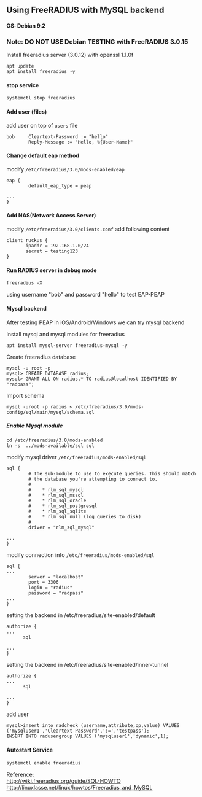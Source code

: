 ## Using FreeRADIUS with MySQL backend

#### OS: Debian 9.2

### Note: DO NOT USE Debian TESTING with FreeRADIUS 3.0.15

Install freeradius server (3.0.12) with openssl 1.1.0f 

```
apt update
apt install freeradius -y 
```

#### stop service

```
systemctl stop freeradius
```

#### Add user (files)
add user on top of `users` file

```
bob     Cleartext-Password := "hello"
        Reply-Message := "Hello, %{User-Name}"
```

#### Change default eap method

modify `/etc/freeradius/3.0/mods-enabled/eap`

```
eap {
        default_eap_type = peap

...
}
```

#### Add NAS(Network Access Server)

modify `/etc/freeradius/3.0/clients.conf`
add following content

```
client ruckus {
       ipaddr = 192.168.1.0/24
       secret = testing123
}
```

#### Run RADIUS server in debug mode

```
freeradius -X
```
using username "bob" and password "hello" to test EAP-PEAP
#### Mysql backend

After testing PEAP in iOS/Android/Windows we can try mysql backend

Install mysql and mysql modules for freeradius

```
apt install mysql-server freeradius-mysql -y
```
Create freeradius database
```
mysql -u root -p
mysql> CREATE DATABASE radius;
mysql> GRANT ALL ON radius.* TO radius@localhost IDENTIFIED BY "radpass";
```
Import schema
```
mysql -uroot -p radius < /etc/freeradius/3.0/mods-config/sql/main/mysql/schema.sql
```

##### Enable Mysql module

```
cd /etc/freeradius/3.0/mods-enabled
ln -s  ../mods-available/sql sql
```

modify mysql driver `/etc/freeradius/mods-enabled/sql`
```
sql {
        # The sub-module to use to execute queries. This should match
        # the database you're attempting to connect to.
        #
        #    * rlm_sql_mysql
        #    * rlm_sql_mssql
        #    * rlm_sql_oracle
        #    * rlm_sql_postgresql
        #    * rlm_sql_sqlite
        #    * rlm_sql_null (log queries to disk)
        #
        driver = "rlm_sql_mysql"

...
}
```
modify connection info `/etc/freeradius/mods-enabled/sql` 
```
sql {
...
        server = "localhost"
        port = 3306
        login = "radius"
        password = "radpass"
...
}
```


setting the backend in /etc/freeradius/site-enabled/default

```
authorize {
...
      sql

...
}
```

setting the backend in /etc/freeradius/site-enabled/inner-tunnel

```
authorize {
...
      sql

...
}
```

add user
```
mysql>insert into radcheck (username,attribute,op,value) VALUES ('mysqluser1','Cleartext-Password',':=','testpass');
INSERT INTO radusergroup VALUES ('mysqluser1','dynamic',1);
```

#### Autostart Service

```
systemctl enable freeradius
```


Reference:   
http://wiki.freeradius.org/guide/SQL-HOWTO   
http://linuxlasse.net/linux/howtos/Freeradius_and_MySQL   

